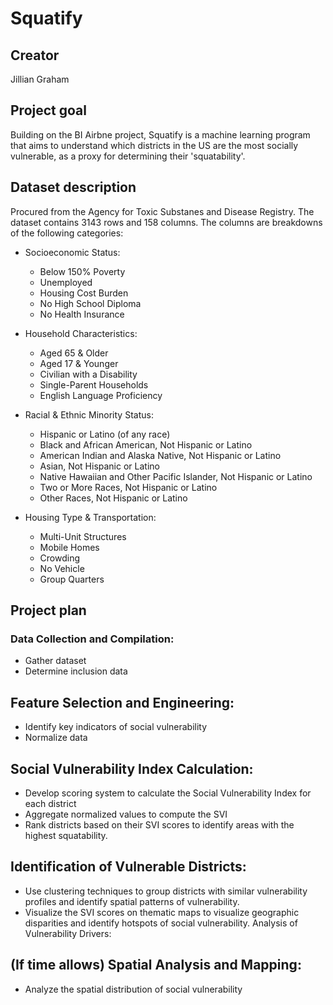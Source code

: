 # Squatify

## Creator
Jillian Graham

## Project goal
Building on the BI Airbne project, Squatify is a machine learning program that aims to understand which districts in the US are the most socially vulnerable, as a proxy for determining their 'squatability'.

## Dataset description 

Procured from the Agency for Toxic Substanes and Disease Registry. The dataset contains 3143 rows and 158 columns. The columns are breakdowns of the following categories:

* Socioeconomic Status:
  * Below 150% Poverty
  * Unemployed
  * Housing Cost Burden
  * No High School Diploma
  * No Health Insurance

* Household Characteristics:
  * Aged 65 & Older
  * Aged 17 & Younger
  * Civilian with a Disability
  * Single-Parent Households
  * English Language Proficiency

* Racial & Ethnic Minority Status:
  * Hispanic or Latino (of any race)
  * Black and African American, Not Hispanic or Latino
  * American Indian and Alaska Native, Not Hispanic or Latino
  * Asian, Not Hispanic or Latino
  * Native Hawaiian and Other Pacific Islander, Not Hispanic or Latino
  * Two or More Races, Not Hispanic or Latino
  * Other Races, Not Hispanic or Latino

* Housing Type & Transportation:
  * Multi-Unit Structures
  * Mobile Homes
  * Crowding
  * No Vehicle
  * Group Quarters

## Project plan
### Data Collection and Compilation:
* Gather dataset
* Determine inclusion data 

## Feature Selection and Engineering:
* Identify key indicators of social vulnerability
* Normalize data
 
## Social Vulnerability Index Calculation:
* Develop scoring system to calculate the Social Vulnerability Index for each district
* Aggregate normalized values to compute the SVI
* Rank districts based on their SVI scores to identify areas with the highest squatability.

## Identification of Vulnerable Districts:
* Use clustering techniques to group districts with similar vulnerability profiles and identify spatial patterns of vulnerability.
* Visualize the SVI scores on thematic maps to visualize geographic disparities and identify hotspots of social vulnerability.
Analysis of Vulnerability Drivers:

## (If time allows) Spatial Analysis and Mapping: 
* Analyze the spatial distribution of social vulnerability 
